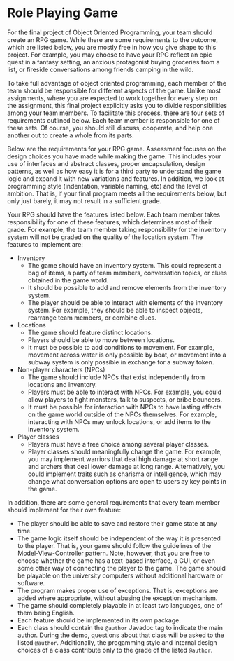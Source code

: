 # Role Playing Game

For the final project of Object Oriented Programming, your team should create an RPG game. While there are some requirements to the outcome, which are listed below, you are mostly free in how you give shape to this project. For example, you may choose to have your RPG reflect an epic quest in a fantasy setting, an anxious protagonist buying groceries from a list, or fireside conversations among friends camping in the wild.

To take full advantage of object oriented programming, each member of the team should be responsible for different aspects of the game. Unlike most assignments, where you are expected to work together for every step on the assignment, this final project explicitly asks you to divide responsibilities among your team members. To facilitate this process, there are four sets of requirements outlined below. Each team member is responsible for one of these sets. Of course, you should still discuss, cooperate, and help one another out to create a whole from its parts. 

Below are the requirements for your RPG game. Assessment focuses on the design choices you have made while making the game. This includes your use of interfaces and abstract classes, proper encapsulation, design patterns, as well as how easy it is for a third party to understand the game logic and expand it with new variations and features. In addition, we look at programming style (indentation, variable naming, etc) and the level of ambition. That is, if your final program meets all the requirements below, but only just barely, it may not result in a sufficient grade.

Your RPG should have the features listed below. Each team member takes responsibility for one of these features, which determines most of their grade. For example, the team member taking responsibility for the inventory system will not be graded on the quality of the location system. The features to implement are:
- Inventory
	- The game should have an inventory system. This could represent a bag of items, a party of team members,  conversation topics, or clues obtained in the game world.
	- It should be possible to add and remove elements from the inventory system.
	- The player should be able to interact with elements of the inventory system. For example, they should be able to inspect objects, rearrange team members, or combine clues.
- Locations
	- The game should feature distinct locations.
	- Players should be able to move between locations.
	- It must be possible to add conditions to movement. For example, movement across water is only possible by boat, or movement into a subway system is only possible in exchange for a subway token.
- Non-player characters (NPCs)
	- The game should include NPCs that exist independently from locations and inventory.
	- Players must be able to interact with NPCs. For example, you could allow players to fight monsters, talk to suspects, or bribe bouncers.
	- It must be possible for interaction with NPCs to have lasting effects on the game world outside of the NPCs themselves. For example, interacting with NPCs may unlock locations, or add items to the inventory system.
- Player classes
	- Players must have a free choice among several player classes. 
	- Player classes should meaningfully change the game. For example, you may implement warriors that deal high damage at short range and archers that deal lower damage at long range. Alternatively, you could implement traits such as charisma or intelligence, which may change what conversation options are open to users ay key points in the game.

In addition, there are some general requirements that every team member should implement for their own feature:
- The player should be able to save and restore their game state at any time.
- The game logic itself should be independent of the way it is presented to the player. That is, your game should follow the guidelines of the Model-View-Controller pattern. Note, however, that you are free to choose whether the game has a text-based interface, a GUI, or even some other way of connecting the player to the game. The game should be playable on the university computers without additional hardware or software.
- The program makes proper use of exceptions. That is, exceptions are added where appropriate, without abusing the exception mechanism.
- The game should completely playable in at least two languages, one of them being English.
- Each feature should be implemented in its own package. 
- Each class should contain the `@author` Javadoc tag to indicate the main author. During the demo, questions about that class will be asked to the listed `@author`. Additionally, the progamming style and internal design choices of a class contribute only to the grade of the listed `@author`.


